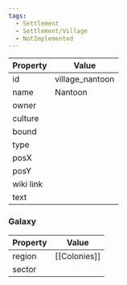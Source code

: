 ```yaml
---
tags:
  - Settlement
  - Settlement/Village
  - NotImplemented
---
```


| Property  | Value           |
| --------- | --------------- |
| id        | village_nantoon |
| name      | Nantoon         |
| owner     |                 |
| culture   |                 |
| bound     |                 |
| type      |                 |
| posX      |                 |
| posY      |                 |
| wiki link |                 |
| text      |                 |

### Galaxy
| Property | Value        |
| -------- | ------------ |
| region   | [[Colonies]] |
| sector   |              |
